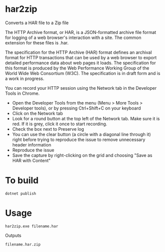 # har2zip
Converts a HAR file to a Zip file

The HTTP Archive format, or HAR, is a JSON-formatted archive file format for logging of a web browser's interaction with a site. The common extension for these files is .har.

The specification for the HTTP Archive (HAR) format defines an archival format for HTTP transactions that can be used by a web browser to export detailed performance data about web pages it loads. The specification for this format is produced by the Web Performance Working Group of the World Wide Web Consortium (W3C). The specification is in draft form and is a work in progress.

You can record your HTTP session using the Network tab in the Developer Tools in Chrome.

* Open the Developer Tools from the menu (Menu > More Tools > Developer tools), or by pressing Ctrl+Shift+C on your keyboard
* Click on the Network tab
* Look for a round button at the top left of the Network tab. Make sure it is red. If it is grey, click it once to start recording.
* Check the box next to Preserve log
* You can use the clear button (a circle with a diagonal line through it) right before trying to reproduce the issue to remove unnecessary header information
* Reproduce the issue
* Save the capture by right-clicking on the grid and choosing "Save as HAR with Content"



# To build

    dotnet publish

# Usage

    har2zip.exe filename.har

Outputs

    filename.har.zip